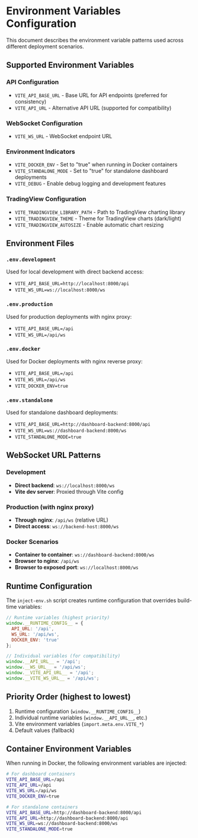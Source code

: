 # Environment Variables Configuration

This document describes the environment variable patterns used across different deployment scenarios.

## Supported Environment Variables

### API Configuration
- `VITE_API_BASE_URL` - Base URL for API endpoints (preferred for consistency)
- `VITE_API_URL` - Alternative API URL (supported for compatibility)

### WebSocket Configuration
- `VITE_WS_URL` - WebSocket endpoint URL

### Environment Indicators
- `VITE_DOCKER_ENV` - Set to "true" when running in Docker containers
- `VITE_STANDALONE_MODE` - Set to "true" for standalone dashboard deployments
- `VITE_DEBUG` - Enable debug logging and development features

### TradingView Configuration
- `VITE_TRADINGVIEW_LIBRARY_PATH` - Path to TradingView charting library
- `VITE_TRADINGVIEW_THEME` - Theme for TradingView charts (dark/light)
- `VITE_TRADINGVIEW_AUTOSIZE` - Enable automatic chart resizing

## Environment Files

### `.env.development`
Used for local development with direct backend access:
- `VITE_API_BASE_URL=http://localhost:8000/api`
- `VITE_WS_URL=ws://localhost:8000/ws`

### `.env.production`
Used for production deployments with nginx proxy:
- `VITE_API_BASE_URL=/api`
- `VITE_WS_URL=/api/ws`

### `.env.docker`
Used for Docker deployments with nginx reverse proxy:
- `VITE_API_BASE_URL=/api`
- `VITE_WS_URL=/api/ws`
- `VITE_DOCKER_ENV=true`

### `.env.standalone`
Used for standalone dashboard deployments:
- `VITE_API_BASE_URL=http://dashboard-backend:8000/api`
- `VITE_WS_URL=ws://dashboard-backend:8000/ws`
- `VITE_STANDALONE_MODE=true`

## WebSocket URL Patterns

### Development
- **Direct backend**: `ws://localhost:8000/ws`
- **Vite dev server**: Proxied through Vite config

### Production (with nginx proxy)
- **Through nginx**: `/api/ws` (relative URL)
- **Direct access**: `ws://backend-host:8000/ws`

### Docker Scenarios
- **Container to container**: `ws://dashboard-backend:8000/ws`
- **Browser to nginx**: `/api/ws`
- **Browser to exposed port**: `ws://localhost:8000/ws`

## Runtime Configuration

The `inject-env.sh` script creates runtime configuration that overrides build-time variables:

```javascript
// Runtime variables (highest priority)
window.__RUNTIME_CONFIG__ = {
  API_URL: '/api',
  WS_URL: '/api/ws',
  DOCKER_ENV: 'true'
};

// Individual variables (for compatibility)
window.__API_URL__ = '/api';
window.__WS_URL__ = '/api/ws';
window.__VITE_API_URL__ = '/api';
window.__VITE_WS_URL__ = '/api/ws';
```

## Priority Order (highest to lowest)

1. Runtime configuration (`window.__RUNTIME_CONFIG__`)
2. Individual runtime variables (`window.__API_URL__`, etc.)
3. Vite environment variables (`import.meta.env.VITE_*`)
4. Default values (fallback)

## Container Environment Variables

When running in Docker, the following environment variables are injected:

```bash
# For dashboard containers
VITE_API_BASE_URL=/api
VITE_API_URL=/api
VITE_WS_URL=/api/ws
VITE_DOCKER_ENV=true

# For standalone containers
VITE_API_BASE_URL=http://dashboard-backend:8000/api
VITE_API_URL=http://dashboard-backend:8000/api
VITE_WS_URL=ws://dashboard-backend:8000/ws
VITE_STANDALONE_MODE=true
```